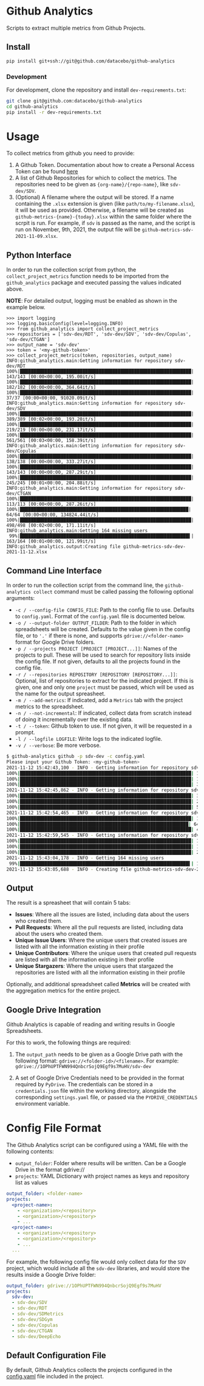 # Github Analytics

Scripts to extract multiple metrics from Github Projects.

## Install

```bash
pip install git+ssh://git@github.com/datacebo/github-analytics
```

### Development

For development, clone the repository and install `dev-requirements.txt`:

```bash
git clone git@github.com:datacebo/github-analytics
cd github-analytics
pip install -r dev-requirements.txt
```

# Usage

To collect metrics from github you need to provide:
1. A Github Token. Documentation about how to create a Personal Access Token can be found
   [here](https://docs.github.com/en/authentication/keeping-your-account-and-data-secure/creating-a-personal-access-token)
2. A list of Github Repositories for which to collect the metrics. The repositories need
   to be given as `{org-name}/{repo-name}`, like `sdv-dev/SDV`.
3. (Optional) A filename where the output will be stored. If a name containing the `.xlsx`
   extension is given (like `path/to/my-filename.xlsx`), it will be used as provided.
   Otherwise, a filename will be created as `github-metrics-{name}-{today}.xlsx` within
   the same folder where the scrpit is run. For example, if `sdv` is passed as the name,
   and the script is run on November, 9th, 2021, the output file will be
   `github-metrics-sdv-2021-11-09.xlsx`.

## Python Interface

In order to run the collection script from python, the `collect_project_metrics` function
needs to be imported from the `github_analytics` package and executed passing the values
indicated above.

**NOTE**: For detailed output, logging must be enabled as shown in the example below.

```python3
>>> import logging
>>> logging.basicConfig(level=logging.INFO)
>>> from github_analytics import collect_project_metrics
>>> repositories = ['sdv-dev/RDT', 'sdv-dev/SDV', 'sdv-dev/Copulas', 'sdv-dev/CTGAN']
>>> output_name = 'sdv-dev'
>>> token = '<my-github-token>'
>>> collect_project_metrics(token, repositories, output_name)
INFO:github_analytics.main:Getting information for repository sdv-dev/RDT
100%|███████████████████████████████████████████████████████████████| 143/143 [00:00<00:00, 195.00it/s]
100%|███████████████████████████████████████████████████████████████| 182/182 [00:00<00:00, 364.64it/s]
100%|███████████████████████████████████████████████████████████████| 37/37 [00:00<00:00, 91020.09it/s]
INFO:github_analytics.main:Getting information for repository sdv-dev/SDV
100%|███████████████████████████████████████████████████████████████| 389/389 [00:02<00:00, 193.20it/s]
100%|███████████████████████████████████████████████████████████████| 219/219 [00:00<00:00, 231.17it/s]
100%|███████████████████████████████████████████████████████████████| 561/561 [00:03<00:00, 158.39it/s]
INFO:github_analytics.main:Getting information for repository sdv-dev/Copulas
100%|███████████████████████████████████████████████████████████████| 138/138 [00:00<00:00, 333.27it/s]
100%|███████████████████████████████████████████████████████████████| 143/143 [00:00<00:00, 287.29it/s]
100%|███████████████████████████████████████████████████████████████| 245/245 [00:01<00:00, 204.88it/s]
INFO:github_analytics.main:Getting information for repository sdv-dev/CTGAN
100%|███████████████████████████████████████████████████████████████| 113/113 [00:00<00:00, 287.26it/s]
100%|██████████████████████████████████████████████████████████████| 64/64 [00:00<00:00, 134824.44it/s]
100%|███████████████████████████████████████████████████████████████| 498/498 [00:02<00:00, 171.11it/s]
INFO:github_analytics.main:Getting 164 missing users
 99%|██████████████████████████████████████████████████████████████▌| 163/164 [00:01<00:00, 121.99it/s]
INFO:github_analytics.output:Creating file github-metrics-sdv-dev-2021-11-12.xlsx
```


## Command Line Interface

In order to run the collection script from the command line, the `github-analytics collect` command
must be called passing the following optional arguments:

- `-c / --config-file CONFIG_FILE`: Path to the config file to use. Defaults to `config.yaml`.
  Format of the `config.yaml` file is documented below.
- `-o / --output-folder OUTPUT_FILDER`: Path to the folder in which spreadsheets will be created.
  Defaults to the value given in the config file, or to `'.'` if there is none, and supports
  `gdrive://<folder-name>` format for Google Drive folders.
- `-p / --projects PROJECT [PROJECT [PROJECT...]]`: Names of the projects to pull. These will be
  used to search for repository lists inside the config file. If not given, defaults to all the
  projects found in the config file.
- `-r / --repositories REPOSITORY [REPOSITORY [REPOSITORY...]]`: Optional, list of repositories
  to extract for the indicated project. If this is given, one and only one `project` must be
  passed, which will be used as the name for the output spreasheet.
- `-m / --add-metrics`: If indicated, add a `Metrics` tab with the project metrics to the
  spreadsheet.
- `-n / --not-incremental`: If indicated, collect data from scratch instead of doing it
  incrementally over the existing data.
- `-t / --token`: Github token to use. If not given, it will be requested in a prompt.
- `-l / --logfile LOGFILE`: Write logs to the indicated logfile.
- `-v / --verbose`: Be more verbose.

```bash
$ github-analytics github -p sdv-dev -c config.yaml
Please input your Github Token: <my-github-token>
2021-11-12 15:42:43,100 - INFO - Getting information for repository sdv-dev/RDT
100%|███████████████████████████████████████████████████████████████| 143/143 [00:00<00:00, 300.87it/s]
100%|███████████████████████████████████████████████████████████████| 182/182 [00:00<00:00, 324.25it/s]
100%|███████████████████████████████████████████████████████████████| 37/37 [00:00<00:00, 88276.02it/s]
2021-11-12 15:42:45,862 - INFO - Getting information for repository sdv-dev/SDV
100%|███████████████████████████████████████████████████████████████| 389/389 [00:01<00:00, 203.20it/s]
100%|███████████████████████████████████████████████████████████████| 219/219 [00:00<00:00, 228.34it/s]
100%|███████████████████████████████████████████████████████████████| 561/561 [00:03<00:00, 152.64it/s]
2021-11-12 15:42:54,465 - INFO - Getting information for repository sdv-dev/CTGAN
100%|███████████████████████████████████████████████████████████████| 113/113 [00:00<00:00, 283.67it/s]
100%|██████████████████████████████████████████████████████████████| 64/64 [00:00<00:00, 134486.70it/s]
100%|███████████████████████████████████████████████████████████████| 498/498 [00:02<00:00, 179.84it/s]
2021-11-12 15:42:59,545 - INFO - Getting information for repository sdv-dev/Copulas
100%|███████████████████████████████████████████████████████████████| 138/138 [00:00<00:00, 318.99it/s]
100%|███████████████████████████████████████████████████████████████| 143/143 [00:00<00:00, 303.94it/s]
100%|███████████████████████████████████████████████████████████████| 245/245 [00:01<00:00, 170.51it/s]
2021-11-12 15:43:04,178 - INFO - Getting 164 missing users
 99%|██████████████████████████████████████████████████████████████▌| 163/164 [00:01<00:00, 110.06it/s]
2021-11-12 15:43:05,688 - INFO - Creating file github-metrics-sdv-dev-2021-11-12.xlsx
```

## Output

The result is a spreasheet that will contain 5 tabs:

- **Issues**:
    Where all the issues are listed, including data about
    the users who created them.
- **Pull Requests**:
    Where all the pull requests are listed, including data about
    the users who created them.
- **Unique Issue Users**:
    Where the unique users that created issues
    are listed with all the information existing in their profile
- **Unique Contributors**:
    Where the unique users that created pull requests
    are listed with all the information existing in their profile
- **Unique Stargazers**:
    Where the unique users that stargazed the repositories
    are listed with all the information existing in their profile

Optionally, and additional spreadsheet called **Metrics** will be created with the
aggregation metrics for the entire project.

## Google Drive Integration

Github Analytics is capable of reading and writing results in Google Spreadsheets.

For this to work, the following things are required:

1. The `output_path` needs to be given as a Google Drive path with the following format:
   `gdrive://<folder-id>/<filename>`. For example: `gdrive://1OPhUPTFWN994QnbcrSojQ9Egf9s7MuHV/sdv-dev`

2. A set of Google Drive Credentials need to be provided in the format required by `PyDrive`. The
   credentials can be stored in a `credentials.json` file within the working directory, alongside
   the corresponding `settings.yaml` file, or passed via the `PYDRIVE_CREDENTIALS` environment
   variable.

# Config File Format

The Github Analytics script can be configured using a YAML file with the following contents:
* `output_folder`: Folder where results will be written. Can be a Google Drive in the format
  gdrive://<folder-name>
* `projects`: YAML Dictionary with project names as keys and repository list as values

```yaml
output_folder: <folder-name>
projects:
  <project-name>:
    - <organization>/<repository>
    - <organization>/<repository>
    - ...
  <project-name>:
    - <organization>/<repository>
    - <organization>/<repository>
    - ...
  ...
```

For example, the following config file would only collect data for the `SDV` project,
which would include all the `sdv-dev` libraries, and would store the results inside a
Google Drive folder:

```yaml
output_folder: gdrive://1OPhUPTFWN994QnbcrSojQ9Egf9s7MuHV
projects:
  sdv-dev:
  - sdv-dev/SDV
  - sdv-dev/RDT
  - sdv-dev/SDMetrics
  - sdv-dev/SDGym
  - sdv-dev/Copulas
  - sdv-dev/CTGAN
  - sdv-dev/DeepEcho
```

## Default Configuration File

By default, Github Analytics collects the projects configured in the [config.yaml](config.yaml) file
included in the project.
